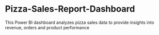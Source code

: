 # Pizza-Sales-Report-Dashboard
This Power BI dashboard analyzes pizza sales data to provide insights into revenue, orders and product performance
